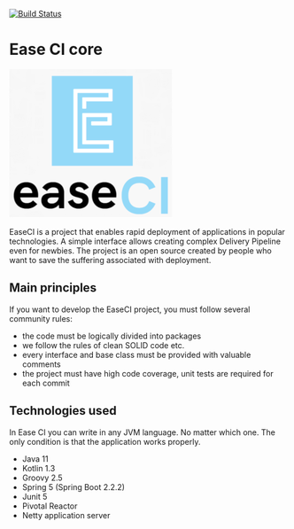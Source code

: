 [![Build Status](https://travis-ci.org/easeci/easeci-core-java.svg?branch=master)](https://travis-ci.org/easeci/easeci-core-java)

Ease CI core
================

![EaseCI Project logo](docs/static/full-logo.png "Ease CI core")

EaseCI is a project that enables rapid deployment of applications in popular technologies. 
A simple interface allows creating complex Delivery Pipeline even for newbies. 
The project is an open source created by people who want to save the suffering associated with deployment.

## Main principles

If you want to develop the EaseCI project, you must follow several community rules:
- the code must be logically divided into packages
- we follow the rules of clean SOLID code etc.
- every interface and base class must be provided with valuable comments
- the project must have high code coverage, unit tests are required for each commit

## Technologies used

In Ease CI you can write in any JVM language. No matter which one.
The only condition is that the application works properly.
- Java 11
- Kotlin 1.3
- Groovy 2.5
- Spring 5 (Spring Boot 2.2.2)
- Junit 5
- Pivotal Reactor
- Netty application server
